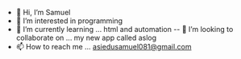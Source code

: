 - 👋 Hi, I’m Samuel
- 👀 I’m interested in programming
- 🌱 I’m currently learning ... html and automation
-- 💞️ I’m looking to collaborate on ... my new app called aslog
- 📫 How to reach me ... asiedusamuel081@gmail.com

<!---
Skipper-code257/Skipper-code257 is a ✨ special ✨ repository because its `README.md` (this file) appears on your GitHub profile.
You can click the Preview link to take a look at your changes.
--->
